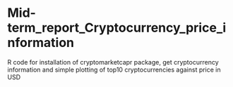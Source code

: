 # Mid-term_report_Cryptocurrency_price_information

R code for installation of cryptomarketcapr package, get cryptocurrency information and simple plotting of top10 cryptocurrencies against price in USD
